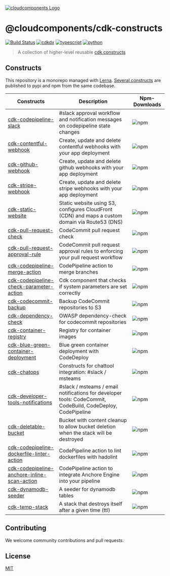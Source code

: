 [![cloudcomponents Logo](https://raw.githubusercontent.com/cloudcomponents/cdk-constructs/master/logo.png)](https://github.com/cloudcomponents/cdk-constructs)

# @cloudcomponents/cdk-constructs

[![Build Status](https://travis-ci.org/cloudcomponents/cdk-constructs.svg?branch=master)](https://travis-ci.org/cloudcomponents/cdk-constructs)
[![cdkdx](https://img.shields.io/badge/buildtool-cdkdx-blue.svg)](https://github.com/hupe1980/cdkdx)
[![typescript](https://img.shields.io/badge/jsii-typescript-blueviolet.svg)](https://www.npmjs.com/search?q=%40cloudcomponents)
[![python](https://img.shields.io/badge/jsii-python-blueviolet.svg)](https://pypi.org/search/?q=%22cloudcomponents%22&o=)

> A collection of higher-level reusable [cdk constructs](https://github.com/awslabs/aws-cdk)

## Constructs

This repository is a monorepo managed with [Lerna](https://github.com/lerna/lerna). [Several constructs](/packages) are published to pypi and npm from the same codebase.

| Constructs                                                                                           | Description                                                                                                 | Npm-Downloads                                                                                          |
| ---------------------------------------------------------------------------------------------------- | ----------------------------------------------------------------------------------------------------------- | -------------------------------------------------------------------------------------------------- |
| [cdk-codepipeline-slack](/packages/cdk-codepipeline-slack)                                           | #slack approval workflow and notification messages on codepipeline state changes                            | ![npm](https://img.shields.io/npm/dm/@cloudcomponents/cdk-codepipeline-slack)                      |
| [cdk-contentful-webhook](/packages/cdk-contentful-webhook)                                           | Create, update and delete contentful webhooks with your app deployment                                      | ![npm](https://img.shields.io/npm/dm/@cloudcomponents/cdk-contentful-webhook)                      |
| [cdk-github-webhook](/packages/cdk-github-webhook)                                                   | Create, update and delete github webhooks with your app deployment                                          | ![npm](https://img.shields.io/npm/dm/@cloudcomponents/cdk-github-webhook)                          |
| [cdk-stripe-webhook](/packages/cdk-stripe-webhook)                                                   | Create, update and delete stripe webhooks with your app deployment                                          | ![npm](https://img.shields.io/npm/dm/@cloudcomponents/cdk-stripe-webhook)                          |
| [cdk-static-website](/packages/cdk-static-website)                                                   | Static website using S3, configures CloudFront (CDN) and maps a custom domain via Route53 (DNS)             | ![npm](https://img.shields.io/npm/dm/@cloudcomponents/cdk-static-website)                          |
| [cdk-pull-request-check](/packages/cdk-pull-request-check)                                           | CodeCommit pull request check                                                                               | ![npm](https://img.shields.io/npm/dm/@cloudcomponents/cdk-pull-request-check)                      |
| [cdk-pull-request-approval-rule](/packages/cdk-pull-request-approval-rule)                           | CodeCommit pull request approval rules to enforcing your pull request workflow                              | ![npm](https://img.shields.io/npm/dm/@cloudcomponents/cdk-pull-request-approval-rule)              |
| [cdk-codepipeline-merge-action](/packages/cdk-codepipeline-merge-action)                             | CodePipeline action to merge branches                                                                       | ![npm](https://img.shields.io/npm/dm/@cloudcomponents/cdk-codepipeline-merge-action)               |
| [cdk-codepipeline-check-parameter-action](/packages/cdk-codepipeline-check-parameter-action)         | Cdk component that checks if system parameters are set correctly                                            | ![npm](https://img.shields.io/npm/dm/@cloudcomponents/cdk-codepipeline-check-parameter-action)     |
| [cdk-codecommit-backup](/packages/cdk-codecommit-backup)                                             | Backup CodeCommit repositories to S3                                                                        | ![npm](https://img.shields.io/npm/dm/@cloudcomponents/cdk-codecommit-backup)                       |
| [cdk-dependency-check](/packages/cdk-dependency-check)                                               | OWASP dependency-check for codecommit repositories                                                          | ![npm](https://img.shields.io/npm/dm/@cloudcomponents/cdk-dependency-check)                        |
| [cdk-container-registry](/packages/cdk-container-registry)                                           | Registry for container images                                                                               | ![npm](https://img.shields.io/npm/dm/@cloudcomponents/cdk-container-registry)                      |
| [cdk-blue-green-container-deployment](/packages/cdk-blue-green-container-deployment)                 | Blue green container deployment with CodeDeploy                                                             | ![npm](https://img.shields.io/npm/dm/@cloudcomponents/cdk-blue-green-container-deployment)         |
| [cdk-chatops](/packages/cdk-chatops)                                                                 | Constructs for chattool integration: #slack / msteams                                                       | ![npm](https://img.shields.io/npm/dm/@cloudcomponents/cdk-chatops)                                 |
| [cdk-developer-tools-notifications](/packages/cdk-developer-tools-notifications)                     | #slack / msteams / email notifications for developer tools: CodeCommit, CodeBuild, CodeDeploy, CodePipeline | ![npm](https://img.shields.io/npm/dm/@cloudcomponents/cdk-developer-tools-notifications)           |
| [cdk-deletable-bucket](/packages/cdk-deletable-bucket)                                               | Bucket with content cleanup to allow bucket deletion when the stack will be destroyed                       | ![npm](https://img.shields.io/npm/dm/@cloudcomponents/cdk-deletable-bucket)                        |
| [cdk-codepipeline-dockerfile-linter-action](/packages/cdk-codepipeline-dockerfile-linter-action)     | CodePipeline action to lint dockerfiles with hadolint                                                       | ![npm](https://img.shields.io/npm/dm/@cloudcomponents/cdk-codepipeline-dockerfile-linter-action)   |
| [cdk-codepipeline-anchore-inline-scan-action](/packages/cdk-codepipeline-anchore-inline-scan-action) | CodePipeline action to integrate Anchore Engine into your pipeline                                          | ![npm](https://img.shields.io/npm/dm/@cloudcomponents/cdk-codepipeline-anchore-inline-scan-action) |
| [cdk-dynamodb-seeder](/packages/cdk-temp-stack) | A seeder for dynamodb tables       | ![npm](https://img.shields.io/npm/dm/@cloudcomponents/cdk-dynamodb-seeder) |
| [cdk-temp-stack](/packages/cdk-temp-stack) | A stack that destroys itself after a given time (ttl)        | ![npm](https://img.shields.io/npm/dm/@cloudcomponents/cdk-temp-stack) |

## Contributing

We welcome community contributions and pull requests.

## License

[MIT](LICENSE)
